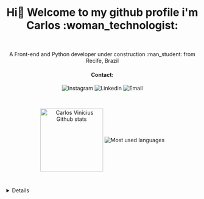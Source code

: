 <h1 align="center"> Hi👋 Welcome to my github profile i'm Carlos :woman_technologist:</h1>
  </br>
<p align="center">A Front-end and Python developer under construction :man_student: from Recife, Brazil</p>
<h4 align="center" > Contact: </h4>

<p align="center">
  <a href="https://www.instagram.com/vinicarlosss/" target="_blank" style="text-decoration: none;">
    <img alt="Instagram" src="https://img.shields.io/badge/Instagram-E4405F?style=for-the-badge&logo=instagram&logoColor=white"></a>
  
  <a href="https://www.linkedin.com/in/carlos-vin%C3%ADcius-7a963b205/" target="_blank" style="text-decoration: none;">
    <img alt="Linkedin" src="https://img.shields.io/badge/LinkedIn-0077B5?style=for-the-badge&logo=linkedin&logoColor=white"></a>
  
  <a href="mailto:carlos.viniciusufrpe@gmail.com" target="_blank" style="text-decoration: none;">
    <img alt="Email" src="https://img.shields.io/badge/Gmail-D14836?style=for-the-badge&logo=gmail&logoColor=white"></a>
</p>

<br>

<p align="center">
  <img align="center"
       alt="Carlos Vinícius Github stats"
       style="margin-bottom: 10px;"
       height="165" src = "https://github-readme-stats.vercel.app/api?username=vinicarlosss&show_icons=true&theme=midnight-purple&layout=compact" />
  <img align="center"
       alt="Most used languages"
       style="margin-bottom: 10px;"
       src = "https://github-readme-stats.vercel.app/api/top-langs/?username=vinicarlosss&theme=midnight-purple&layout=compact" />
</p>
<br>

<details>
  <sumary style="cursor: pointer;"> <b style="font-size: 18px;" >💻 Some Technologies </b> <i style="color: #79c0ff;">(Click here to expand) </i>
</summary>
  <br>
  <h4>💬 Languages:</h4>
  <samp>
        <p align="left">
      <img alt="Javascript" src="https://img.shields.io/badge/-JavaScript%20ES6-F7B93E?style=flat-square&logo=javascript&logoColor=black" />
      <img alt="SCSS" src="https://img.shields.io/badge/-SCSS-F8A5C2?style=flat-square&logo=SASS&logoColor=FFFFFF" />
      <img alt="HTML5" src="https://img.shields.io/badge/-HTML5-E34F26?style=flat-square&logo=html5&logoColor=white" />
      <img alt="CSS3" src="https://img.shields.io/badge/-CSS3-549FDE?style=flat-square&logo=css3&logoColor=white" />
    </p>
  </samp>
</details>
